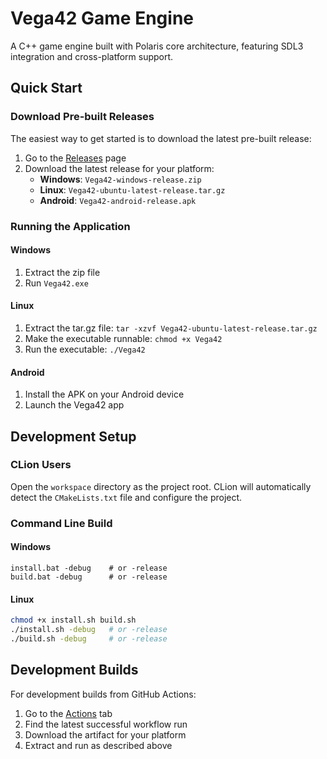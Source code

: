 # Vega42 Game Engine

A C++ game engine built with Polaris core architecture, featuring SDL3 integration and cross-platform support.

## Quick Start

### Download Pre-built Releases

The easiest way to get started is to download the latest pre-built release:

1. Go to the [Releases](https://github.com/jackblitz/Vega42/releases) page
2. Download the latest release for your platform:
   - **Windows**: `Vega42-windows-release.zip`
   - **Linux**: `Vega42-ubuntu-latest-release.tar.gz`
   - **Android**: `Vega42-android-release.apk`

### Running the Application

#### Windows
1. Extract the zip file
2. Run `Vega42.exe`

#### Linux
1. Extract the tar.gz file: `tar -xzvf Vega42-ubuntu-latest-release.tar.gz`
2. Make the executable runnable: `chmod +x Vega42`
3. Run the executable: `./Vega42`

#### Android
1. Install the APK on your Android device
2. Launch the Vega42 app

## Development Setup

### CLion Users

Open the `workspace` directory as the project root. CLion will automatically detect the `CMakeLists.txt` file and configure the project.

### Command Line Build

#### Windows
```batch
install.bat -debug    # or -release
build.bat -debug      # or -release
```

#### Linux
```bash
chmod +x install.sh build.sh
./install.sh -debug   # or -release
./build.sh -debug     # or -release
```

## Development Builds

For development builds from GitHub Actions:

1. Go to the [Actions](https://github.com/jackblitz/Vega42/actions) tab
2. Find the latest successful workflow run
3. Download the artifact for your platform
4. Extract and run as described above